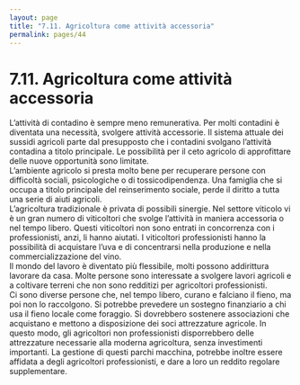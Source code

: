 ```yaml
---
layout: page
title: "7.11. Agricoltura come attività accessoria"
permalink: pages/44
---
```


# 7.11\. Agricoltura come attività accessoria

L’attività di contadino è sempre meno remunerativa. Per molti contadini è diventata una necessità, svolgere attività accessorie. Il sistema attuale dei sussidi agricoli parte dal presupposto che i contadini svolgano l’attività contadina a titolo principale. Le possibilità per il ceto agricolo di approfittare delle nuove opportunità sono limitate.  
 L’ambiente agricolo si presta molto bene per recuperare persone con difficoltà sociali, psicologiche o di tossicodipendenza. Una famiglia che si occupa a titolo principale del reinserimento sociale, perde il diritto a tutta una serie di aiuti agricoli.  
 L’agricoltura tradizionale è privata di possibili sinergie. Nel settore viticolo vi è un gran numero di viticoltori che svolge l’attività in maniera accessoria o nel tempo libero. Questi viticoltori non sono entrati in concorrenza con i professionisti, anzi, li hanno aiutati. I viticoltori professionisti hanno la possibilità di acquistare l’uva e di concentrarsi nella produzione e nella commercializzazione del vino.  
 Il mondo del lavoro è diventato più flessibile, molti possono addirittura lavorare da casa. Molte persone sono interessate a svolgere lavori agricoli e a coltivare terreni che non sono redditizi per agricoltori professionisti.  
 Ci sono diverse persone che, nel tempo libero, curano e falciano il fieno, ma poi non lo raccolgono. Si potrebbe prevedere un sostegno finanziario a chi usa il fieno locale come foraggio. Si dovrebbero sostenere associazioni che acquistano e mettono a disposizione dei soci attrezzature agricole. In questo modo, gli agricoltori non professionisti disporrebbero delle attrezzature necessarie alla moderna agricoltura, senza investimenti importanti. La gestione di questi parchi macchina, potrebbe inoltre essere affidata a degli agricoltori professionisti, e dare a loro un reddito regolare supplementare.

